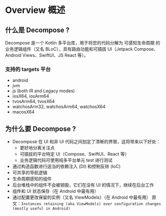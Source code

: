 # Overview 概述

## 什么是 Decompose ?

Decompose 是一个 Kotlin 多平台库，用于将您的代码分解为 可感知生命周期 的业务逻辑组件（又名 BLoC），具有路由功能和可插拔 UI（Jetpack Compose、Android Views、SwiftUI、JS
React 等）。

### 支持的 targets 平台

- android
- jvm
- js (both IR and Legacy modes)
- iosX64, iosArm64
- tvosArm64, tvosX64
- watchosArm32, watchosArm64, watchosX64
- macosX64

## 为什么要 Decompose ?

- Decompose 在 UI 和非 UI 代码之间划定了清晰的界限，这将带来以下好处：
    - 更好地分离关注点
    - 可插拔的平台特定 UI（Compose、SwiftUI、React 等）
    - 业务逻辑代码可使用纯多平台单元 test 进行测试
- 通过构造函数进行适当的依赖注入 (DI) 和控制反转 (IoC)
- 可共享的导航逻辑
- 生命周期感知的组件
- 后台堆栈中的组件不会被销毁，它们在没有 UI 的情况下，继续在后台工作
- 组件和 UI 状态保存（在 Android 中最有用）
- 通过配置更改保留的实例（又名 ViewModels）（在 Android 中最有用）
  原文：`Instances retaining (aka ViewModels) over configuration changes (mostly useful in Android)`